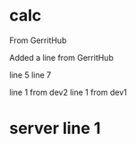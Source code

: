 # calc

From GerritHub

Added a line from GerritHub

line 5
line 7

line 1 from dev2
line 1 from dev1

# server line 1
